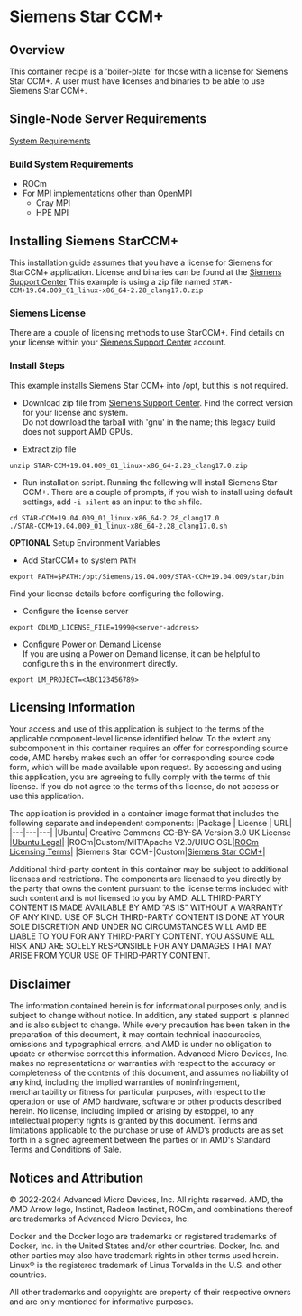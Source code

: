 # Siemens Star CCM+

## Overview
This container recipe is a 'boiler-plate' for those with a license for Siemens Star CCM+. 
A user must have licenses and binaries to be able to use Siemens Star CCM+. 

## Single-Node Server Requirements
[System Requirements](/README.md#single-node-server-requirements) 

### Build System Requirements
- ROCm
- For MPI implementations other than OpenMPI
    - Cray MPI
    - HPE MPI

## Installing Siemens StarCCM+
This installation guide assumes that you have a license for Siemens for StarCCM+ application. 
License and binaries can be found at the [Siemens Support Center](https://support.sw.siemens.com/en-US)
This example is using a zip file named `STAR-CCM+19.04.009_01_linux-x86_64-2.28_clang17.0.zip`

### Siemens License
There are a couple of licensing methods to use StarCCM+. Find details on your license within your [Siemens Support Center](https://support.sw.siemens.com/en-US) account.


### Install Steps
This example installs Siemens Star CCM+ into /opt, but this is not required. 

- Download zip file from [Siemens Support Center](https://support.sw.siemens.com/en-US).
Find the correct version for your license and system.  
Do not download the tarball with 'gnu' in the name; this legacy build does not support AMD GPUs.  

- Extract zip file
```
unzip STAR-CCM+19.04.009_01_linux-x86_64-2.28_clang17.0.zip
```

- Run installation script. 
Running the following will install Siemens Star CCM+.
There are a couple of prompts, if you wish to install using default settings, add `-i silent` as an input to the `sh` file. 

```
cd STAR-CCM+19.04.009_01_linux-x86_64-2.28_clang17.0 
./STAR-CCM+19.04.009_01_linux-x86_64-2.28_clang17.0.sh
```

**OPTIONAL** Setup Environment Variables   
- Add StarCCM+ to system `PATH`
```
export PATH=$PATH:/opt/Siemens/19.04.009/STAR-CCM+19.04.009/star/bin
```

Find your license details before configuring the following. 
- Configure the license server
```
export CDLMD_LICENSE_FILE=1999@<server-address>
```
- Configure Power on Demand License  
If you are using a Power on Demand license, it can be helpful to configure this in the environment directly. 

```
export LM_PROJECT=<ABC123456789>
```

## Licensing Information
Your access and use of this application is subject to the terms of the applicable component-level license identified below. To the extent any subcomponent in this container requires an offer for corresponding source code, AMD hereby makes such an offer for corresponding source code form, which will be made available upon request. By accessing and using this application, you are agreeing to fully comply with the terms of this license. If you do not agree to the terms of this license, do not access or use this application.

The application is provided in a container image format that includes the following separate and independent components:
|Package | License | URL|
|---|---|---|
|Ubuntu| Creative Commons CC-BY-SA Version 3.0 UK License |[Ubuntu Legal](https://ubuntu.com/legal)|
|ROCm|Custom/MIT/Apache V2.0/UIUC OSL|[ROCm Licensing Terms](https://rocm.docs.amd.com/en/latest/about/license.html)|
|Siemens Star CCM+|Custom|[Siemens Star CCM+](https://plm.sw.siemens.com/en-US/simcenter/fluids-thermal-simulation/star-ccm/)|

Additional third-party content in this container may be subject to additional licenses and restrictions. The components are licensed to you directly by the party that owns the content pursuant to the license terms included with such content and is not licensed to you by AMD. ALL THIRD-PARTY CONTENT IS MADE AVAILABLE BY AMD “AS IS” WITHOUT A WARRANTY OF ANY KIND. USE OF SUCH THIRD-PARTY CONTENT IS DONE AT YOUR SOLE DISCRETION AND UNDER NO CIRCUMSTANCES WILL AMD BE LIABLE TO YOU FOR ANY THIRD-PARTY CONTENT. YOU ASSUME ALL RISK AND ARE SOLELY RESPONSIBLE FOR ANY DAMAGES THAT MAY ARISE FROM YOUR USE OF THIRD-PARTY CONTENT.

## Disclaimer
The information contained herein is for informational purposes only, and is subject to change without notice. In addition, any stated support is planned and is also subject to change. While every precaution has been taken in the preparation of this document, it may contain technical inaccuracies, omissions and typographical errors, and AMD is under no obligation to update or otherwise correct this information. Advanced Micro Devices, Inc. makes no representations or warranties with respect to the accuracy or completeness of the contents of this document, and assumes no liability of any kind, including the implied warranties of noninfringement, merchantability or fitness for particular purposes, with respect to the operation or use of AMD hardware, software or other products described herein. No license, including implied or arising by estoppel, to any intellectual property rights is granted by this document. Terms and limitations applicable to the purchase or use of AMD’s products are as set forth in a signed agreement between the parties or in AMD's Standard Terms and Conditions of Sale.

## Notices and Attribution
© 2022-2024 Advanced Micro Devices, Inc. All rights reserved. AMD, the AMD Arrow logo, Instinct, Radeon Instinct, ROCm, and combinations thereof are trademarks of Advanced Micro Devices, Inc.

Docker and the Docker logo are trademarks or registered trademarks of Docker, Inc. in the United States and/or other countries. Docker, Inc. and other parties may also have trademark rights in other terms used herein. Linux® is the registered trademark of Linus Torvalds in the U.S. and other countries.

All other trademarks and copyrights are property of their respective owners and are only mentioned for informative purposes.
